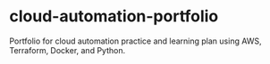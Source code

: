 # cloud-automation-portfolio
Portfolio for cloud automation practice and learning plan using AWS, Terraform, Docker, and Python.
